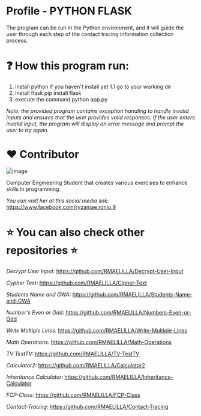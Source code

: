 # Profile - PYTHON FLASK
The program can be run in the Python environment, and it will guide the user through each step of the contact tracing information collection process.

# ❓ How this program run: 
1. install python if you haven't install yet
1.1 go to your working dir 
2. install flask
    pip install flask
3. execute the command 
    python app.py    

_Note: the provided program contains exception handling to handle invalid inputs and ensures that the user provides valid responses. If the user enters invalid input, the program will display an error message and prompt the user to try again._

# :heart: Contributor
![image](https://user-images.githubusercontent.com/129654335/234447504-b897eec1-0a8b-4350-a11f-6efdf0357b81.png)

Computer Engineering Student that creates various exercises to enhance skills in programming.

_You can visit her at this social media link:_
https://www.facebook.com/ryzamae.ronio.9

# ⭐ You can also check other repositories ⭐
_Decrypt User Input:_ https://github.com/RMAELILLA/Decrypt-User-Input

_Cypher Text:_ https://github.com/RMAELILLA/Cipher-Text

_Students Name and GWA:_ https://github.com/RMAELILLA/Students-Name-and-GWA

_Number's Even or Odd:_ https://github.com/RMAELILLA/Numbers-Even-or-Odd

_Write Multiple Lines:_ https://github.com/RMAELILLA/Write-Multiple-Lines

_Math Operations:_ https://github.com/RMAELILLA/Math-Operations

_TV TestTV:_ https://github.com/RMAELILLA/TV-TestTV

_Calculator2:_ https://github.com/RMAELILLA/Calculator2

_Inheritance Calculator:_ https://github.com/RMAELILLA/Inheritance-Calculator

_FCP-Class:_ https://github.com/RMAELILLA/FCP-Class

_Contact-Tracing:_ https://github.com/RMAELILLA/Contact-Tracing

